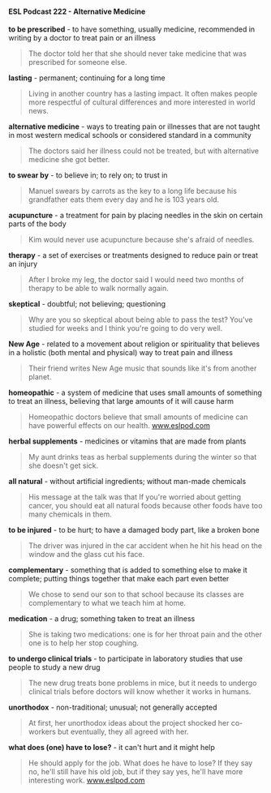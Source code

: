 #### ESL Podcast 222 - Alternative Medicine

**to be prescribed** - to have something, usually medicine, recommended in
writing by a doctor to treat pain or an illness

> The doctor told her that she should never take medicine that was prescribed for
someone else.

**lasting** - permanent; continuing for a long time

> Living in another country has a lasting impact. It often makes people more
respectful of cultural differences and more interested in world news.

**alternative medicine** - ways to treating pain or illnesses that are not taught in
most western medical schools or considered standard in a community

> The doctors said her illness could not be treated, but with alternative medicine
she got better.

**to swear by** - to believe in; to rely on; to trust in

> Manuel swears by carrots as the key to a long life because his grandfather eats
them every day and he is 103 years old.

**acupuncture** - a treatment for pain by placing needles in the skin on certain
parts of the body

> Kim would never use acupuncture because she's afraid of needles.

**therapy** - a set of exercises or treatments designed to reduce pain or treat an
injury

> After I broke my leg, the doctor said I would need two months of therapy to be
able to walk normally again.

**skeptical** - doubtful; not believing; questioning

> Why are you so skeptical about being able to pass the test? You've studied for
weeks and I think you're going to do very well.

**New Age** - related to a movement about religion or spirituality that believes in a
holistic (both mental and physical) way to treat pain and illness

> Their friend writes New Age music that sounds like it's from another planet.

**homeopathic** - a system of medicine that uses small amounts of something to
treat an illness, believing that large amounts of it will cause harm

> Homeopathic doctors believe that small amounts of medicine can have
powerful effects on our health.
www.eslpod.com

**herbal supplements** - medicines or vitamins that are made from plants

> My aunt drinks teas as herbal supplements during the winter so that she
doesn't get sick.

**all natural** - without artificial ingredients; without man-made chemicals

> His message at the talk was that If you're worried about getting cancer, you
should eat all natural foods because other foods have too many chemicals in
them.

**to be injured** - to be hurt; to have a damaged body part, like a broken bone

> The driver was injured in the car accident when he hit his head on the window
and the glass cut his face.

**complementary** - something that is added to something else to make it
complete; putting things together that make each part even better

> We chose to send our son to that school because its classes are
complementary to what we teach him at home.

**medication** - a drug; something taken to treat an illness

> She is taking two medications: one is for her throat pain and the other one is to
help her stop coughing.

**to undergo clinical trials** - to participate in laboratory studies that use people to
study a new drug

> The new drug treats bone problems in mice, but it needs to undergo clinical
trials before doctors will know whether it works in humans.

**unorthodox** - non-traditional; unusual; not generally accepted

> At first, her unorthodox ideas about the project shocked her co-workers but
eventually, they all agreed with her.

**what does (one) have to lose?** - it can't hurt and it might help

> He should apply for the job. What does he have to lose? If they say no, he'll
still have his old job, but if they say yes, he'll have more interesting work.
www.eslpod.com

